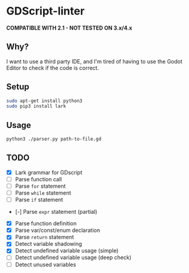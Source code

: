 # GDScript-linter

**COMPATIBLE WITH 2.1 - NOT TESTED ON 3.x/4.x**

## Why?

I want to use a third party IDE, and I'm tired of having to use the Godot Editor to check if the code is correct.

## Setup

```sh
sudo apt-get install python3
sudo pip3 install lark
```

## Usage

```sh
python3 ./parser.py path-to-file.gd
```

## TODO

- [x] Lark grammar for GDscript
- [ ] Parse function call
- [ ] Parse `for` statement
- [ ] Parse `while` statement
- [ ] Parse `if` statement
- [-] Parse `expr` statement (partial)
- [x] Parse function definition
- [x] Parse var/const/enum declaration
- [x] Parse `return` statement
- [x] Detect variable shadowing
- [x] Detect undefined variable usage (simple)
- [ ] Detect undefined variable usage (deep check)
- [ ] Detect unused variables
